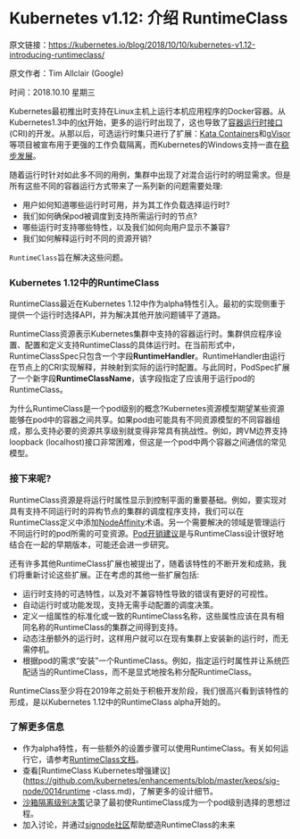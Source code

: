 # Kubernetes v1.12: 介绍 RuntimeClass

原文链接：https://kubernetes.io/blog/2018/10/10/kubernetes-v1.12-introducing-runtimeclass/

原文作者：Tim Allclair (Google)

时间：2018.10.10 星期三



Kubernetes最初推出时支持在Linux主机上运行本机应用程序的Docker容器。从Kubernetes1.3中的[rkt](https://kubernetes.io/blog/2016/07/rktnetes-brings-rkt-container-engine-to-kubernetes/)开始，更多的运行时出现了，这也导致了[容器运行时接口](https://kubernetes.io/blog/2016/12/container-runtime-interface-cri-in-kubernetes/)(CRI)的开发。从那以后，可选运行时集只进行了扩展：[Kata Containers](https://katacontainers.io/)和[gVisor](https://github.com/google/gvisor)等项目被宣布用于更强的工作负载隔离，而Kubernetes的Windows支持一直在[稳步发展](https://kubernetes.io/blog/2018/01/kubernetes-v19-beta-windows-support/)。

随着运行时针对如此多不同的用例，集群中出现了对混合运行时的明显需求。但是所有这些不同的容器运行方式带来了一系列新的问题需要处理:

- 用户如何知道哪些运行时可用，并为其工作负载选择运行时?
- 我们如何确保pod被调度到支持所需运行时的节点?
- 哪些运行时支持哪些特性，以及我们如何向用户显示不兼容?
- 我们如何解释运行时不同的资源开销?

`RuntimeClass`旨在解决这些问题。

### Kubernetes 1.12中的RuntimeClass 

RuntimeClass最近在Kubernetes 1.12中作为alpha特性引入。最初的实现侧重于提供一个运行时选择API，并为解决其他开放问题铺平了道路。

RuntimeClass资源表示Kubernetes集群中支持的容器运行时。集群供应程序设置、配置和定义支持RuntimeClass的具体运行时。在当前形式中，RuntimeClassSpec只包含一个字段**RuntimeHandler**。RuntimeHandler由运行在节点上的CRI实现解释，并映射到实际的运行时配置。与此同时，PodSpec扩展了一个新字段**RuntimeClassName**，该字段指定了应该用于运行pod的RuntimeClass。

为什么RuntimeClass是一个pod级别的概念?Kubernetes资源模型期望某些资源能够在pod中的容器之间共享。如果pod由可能具有不同资源模型的不同容器组成，那么支持必要的资源共享级别就变得非常具有挑战性。例如，跨VM边界支持loopback (localhost)接口非常困难，但这是一个pod中两个容器之间通信的常见模型。

### 接下来呢?

RuntimeClass资源是将运行时属性显示到控制平面的重要基础。例如，要实现对具有支持不同运行时的异构节点的集群的调度程序支持，我们可以在RuntimeClass定义中添加[NodeAffinity](https://kubernetes.io/docs/concepts/configuration/assign-pod-node/#affinity-and-anti-affinity)术语。另一个需要解决的领域是管理运行不同运行时的pod所需的可变资源。[Pod开销建议](https://docs.google.com/document/d/1EJKT4gyl58-kzt2bnwkv08MIUZ6lkDpXcxkHqCvvAp4/preview)是与RuntimeClass设计很好地结合在一起的早期版本，可能还会进一步研究。

还有许多其他RuntimeClass扩展也被提出了，随着该特性的不断开发和成熟，我们将重新讨论这些扩展。正在考虑的其他一些扩展包括:

- 运行时支持的可选特性，以及对不兼容特性导致的错误有更好的可视性。
- 自动运行时或功能发现，支持无需手动配置的调度决策。
- 定义一组属性的标准化或一致的RuntimeClass名称，这些属性应该在具有相同名称的RuntimeClass的集群之间得到支持。
- 动态注册额外的运行时，这样用户就可以在现有集群上安装新的运行时，而无需停机。
- 根据pod的需求“安装”一个RuntimeClass。例如，指定运行时属性并让系统匹配适当的RuntimeClass，而不是显式地按名称分配RuntimeClass。

RuntimeClass至少将在2019年之前处于积极开发阶段，我们很高兴看到该特性的形成，是以Kubernetes 1.12中的RuntimeClass alpha开始的。

### 了解更多信息

- 作为alpha特性，有一些额外的设置步骤可以使用RuntimeClass。有关如何运行它，请参考[RuntimeClass文档](https://kubernetes.io/docs/concepts/containers/runtime-class/#runtime-class)。
- 查看[RuntimeClass Kubernetes增强建议](https://github.com/kubernetes/enhancements/blob/master/keps/sig-node/0014runtime -class.md)，了解更多的设计细节。
- [沙箱隔离级别决策](https://docs.google.com/document/d/1fe7lQUjYKR0cijRmSbH_y0_l3CYPkwtQa5ViywuNo8Q/preview)记录了最初使RuntimeClass成为一个pod级别选择的思想过程。
- 加入讨论，并通过[signode社区](https://github.com/kubernetes/community/tree/master/sig-node)帮助塑造RuntimeClass的未来
